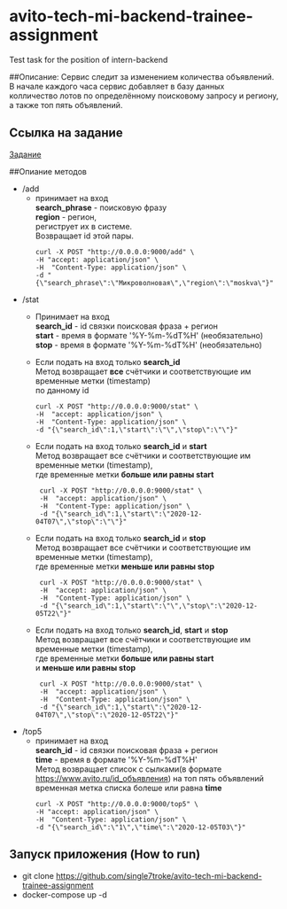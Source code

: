# avito-tech-mi-backend-trainee-assignment
Test task for the position of intern-backend

##Описание:
Сервис следит за изменением количества объявлений.<br>
В начале каждого часа сервис добавляет в базу данных<br>
колличество лотов по определённому поисковому запросу и региону,<br>
а также топ пять объявлений.

## Ссылка на задание
   [Задание](https://github.com/avito-tech/mi-backend-trainee-assignment)


##Опиание методов
   - /add
     - принимает на вход<br>
     <b>search_phrase</b> - поисковую фразу<br>
     <b>region</b> - регион,<br> 
     региструет их в системе.<br>Возвращает id этой пары.<br>
          ```
          curl -X POST "http://0.0.0.0:9000/add" \
          -H "accept: application/json" \
          -H  "Content-Type: application/json" \
          -d "{\"search_phrase\":\"Микроволновая\",\"region\":\"moskva\"}"
          ```
   - /stat
     - Принимает на вход<br>
     <b>search_id</b> - id связки поисковая фраза + регион<br>
     <b>start</b> - время в формате '%Y-%m-%dT%H' (необязательно)<br>
     <b>stop</b> - время в формате '%Y-%m-%dT%H' (необязательно)
     
     - Если подать на вход только <b>search_id</b><br>
     Метод возвращает <b>все</b> счётчики и соответствующие им временные метки (timestamp)<br>
     по данному id<br>
         ```
         curl -X POST "http://0.0.0.0:9000/stat" \
         -H  "accept: application/json" \
         -H  "Content-Type: application/json" \
         -d "{\"search_id\":1,\"start\":\"\",\"stop\":\"\"}"
       
         ```
     - Если подать на вход только <b>search_id</b> и <b>start</b><br>
     Метод возвращает все счётчики и соответствующие им временные метки (timestamp),<br> 
     где временные метки <b>больше или равны start</b><br>
        ```
         curl -X POST "http://0.0.0.0:9000/stat" \
         -H  "accept: application/json" \
         -H  "Content-Type: application/json" \
         -d "{\"search_id\":1,\"start\":\"2020-12-04T07\",\"stop\":\"\"}"
       
         ```
     - Если подать на вход только <b>search_id</b> и <b>stop</b><br>
     Метод возвращает все счётчики и соответствующие им временные метки (timestamp),<br> 
     где временные метки <b>меньше или равны stop</b><br>
        ```
         curl -X POST "http://0.0.0.0:9000/stat" \
         -H  "accept: application/json" \
         -H  "Content-Type: application/json" \
         -d "{\"search_id\":1,\"start\":\"\",\"stop\":\"2020-12-05T22\"}"
       
         ```
     - Если подать на вход только <b>search_id</b>, <b>start</b> и <b>stop</b><br>
     Метод возвращает все счётчики и соответствующие им временные метки (timestamp),<br> 
     где временные метки <b>больше или равны start</b><br> и <b>меньше или равны stop</b><br>
        ```
         curl -X POST "http://0.0.0.0:9000/stat" \
         -H  "accept: application/json" \
         -H  "Content-Type: application/json" \
         -d "{\"search_id\":1,\"start\":\"2020-12-04T07\",\"stop\":\"2020-12-05T22\"}"
       
         ```
   - /top5
     - принимает на вход<br>
     <b>search_id</b> - id связки поисковая фраза + регион<br>
     <b>time</b> - время в формате '%Y-%m-%dT%H'<br> 
     Метод возвращает список с сылками(в формате https://www.avito.ru/id_объявления) на топ пять объявлений<br>
     временная метка списка болеше или равна <b>time</b><br>
          ```
          curl -X POST "http://0.0.0.0:9000/top5" \
          -H "accept: application/json" \
          -H  "Content-Type: application/json" \
          -d "{\"search_id\":\"1\",\"time\":\"2020-12-05T03\"}"
          ```
## Запуск приложения (How to run)
   - git clone https://github.com/single7troke/avito-tech-mi-backend-trainee-assignment
   - docker-compose up -d